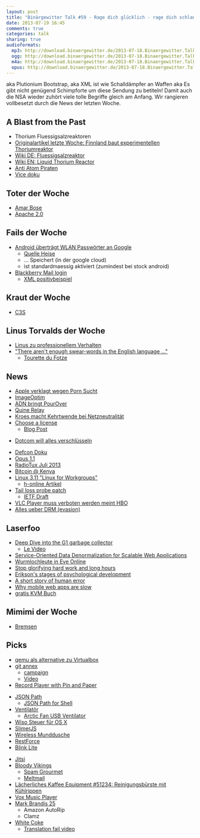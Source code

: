 ```yaml
---
layout: post
title: "Binärgewitter Talk #59 - Rage dich glücklich - rage dich schlank!"
date: 2013-07-19 16:45
comments: true
categories: talk
sharing: true
audioformats:
  mp3: http://download.binaergewitter.de/2013-07-18.Binaergewitter.Talk.59.mp3
  ogg: http://download.binaergewitter.de/2013-07-18.Binaergewitter.Talk.59.ogg
  m4a: http://download.binaergewitter.de/2013-07-18.Binaergewitter.Talk.59.m4a
  opus: http://download.binaergewitter.de/2013-07-18.Binaergewitter.Talk.59.opus
---
```

aka Plutionium Bootstrap, aka XML ist wie Schalldämpfer an Waffen aka Es gibt nicht genügend Schimpforte um diese Sendung zu betiteln!
Damit auch die NSA wieder zuhört viele tolle Begriffe gleich am Anfang. Wir rangieren vollbesetzt durch die News der letzten Woche.

## A Blast from the Past

- Thorium Fluessigsalzreaktoren
- [Originalartikel letzte Woche: Finnland baut experimentellen Thoriumreaktor]( http://www.extremetech.com/extreme/160131-thorium-nuclear-reactor-trial-begins-could-provide-cleaner-safer-almost-waste-free-energy )
- [Wiki DE: Fluessigsalzreaktor]( http://de.wikipedia.org/wiki/Fl%C3%BCssigsalzreaktor )
- [Wiki EN: Liquid Thorium Reactor]( http://en.wikipedia.org/wiki/Liquid_fluoride_thorium_reactor )
- [Anti Atom Piraten]( http://wiki.piratenpartei.de/AntiAtomPiraten/Argumente#Thorium-Fl.C3.BCssigsalz-Versuchsreaktor )
- [Vice doku]( http://www.vice.com/motherboard/thorium-dream )

## Toter der Woche

* [Amar Bose]( http://www.heise.de/newsticker/meldung/HiFi-Pionier-Amar-Bose-ist-gestorben-1917022.html )
* [Apache 2.0]( http://www.heise.de/newsticker/meldung/Pflege-von-Webserver-Apache-2-0-eingestellt-1917101.html )

## Fails der Woche

* [Android überträgt WLAN Passwörter an Google](https://code.google.com/p/android/issues/detail?id=57560 )
  * [Quelle Heise]( http://www.heise.de/newsticker/meldung/Android-und-die-Passwoerter-Offene-Tueren-fuer-Spionage-1917386.html )
  * ... Speichert (in der google cloud)
  * ist standardmaessig aktiviert (zumindest bei stock android)
* [Blackberry Mail login](http://www.heise.de/newsticker/meldung/BlackBerry-spaeht-Mail-Login-aus-1919718.html )
  - [XML positivbeispiel]( http://nvd.nist.gov/download.cfm#CVE_FEED )

## Kraut der Woche

* [C3S](http://www.startnext.de/c3s )

## Linus Torvalds der Woche

- [Linus zu professionellem Verhalten]( http://marc.info/?l=linux-kernel&m=137392506516022&w=2 )
- ["There aren't enough swear-words in the English language ..."]( https://lkml.org/lkml/2013/7/13/132 )
    * [Tourette du Fotze]( http://blog.rebellen.info/2010/09/08/tourette-du-fotze/ )

## News

- [Apple verklagt wegen Porn Sucht]( http://www.ibtimes.com/apple-sued-porn-addiction-man-says-macbook-cost-his-marriage-kids-1345831 )
- [ImageOptim]( https://twitter.com/pornelski/status/356843309118922756 )
- [ADN bringt PourOver]( http://blog.app.net/2013/07/15/pourover-for-app-net-is-now-available/ )
- [Quine Relay]( https://github.com/mame/quine-relay )
- [Kroes macht Kehrtwende bei Netzneutralität](http://www.tagesschau.de/wirtschaft/netzneutralitaet-eu100.html )
- [Choose a license]( http://choosealicense.com/ )
    * [Blog Post]( https://github.com/blog/1530-choosing-an-open-source-license )
* [Dotcom will alles verschlüsseln](http://www.heise.de/newsticker/meldung/Kim-Dotcoms-Mega-will-Chats-und-Mails-verschluesseln-1917033.html )
- [Defcon Doku]( http://vimeo.com/56234900 )
- [Opus 1.1]( http://people.xiph.org/~xiphmont/demo/celt/demo3.shtml )
- [RadioTux Juli 2013](http://www.radiotux.de/index.php?/archives/7973-RadioTux-Sendung-Juli-2013.html )
- [Bitcoin @ Kenya]( http://motherboard.vice.com/blog/one-third-of-kenyans-now-have-a-bitcoin-wallet )
- [Linux 3.11 "Linux for Workgroups"](http://www.heise.de/newsticker/meldung/Linux-for-Workgroups-Funktionsumfang-von-Linux-3-11-steht-1917174.html )
  * [h-online Artikel]( http://www.h-online.com/open/news/item/Linux-for-Workgroups-Linux-3-11-s-feature-set-now-confirmed-1917712.html )
- [Tail loss probe patch]( https://twitter.com/igrigorik/status/353928818647498752 )
  * [IETF Draft]( http://git.kernel.org/cgit/linux/kernel/git/torvalds/linux.git/commit/?id=6ba8a3b19e764b6a65e4030ab0999be50c291e6c )
- [VLC Player muss verboten werden meint HBO]( http://www.gulli.com/news/22039-hbo-meldet-vlc-player-als-illegalen-download-bei-google-2013-07-16 )
- [Alles ueber DRM (evasion)]( http://apprenticealf.wordpress.com/ )

## Laserfoo

- [Deep Dive into the G1 garbage collector]( https://qconnewyork.com/sites/default/files/QConNY2013_CharlieHuntMonicaBeckwith_DeepDive.pdf )
    * [Le Video]( http://www.infoq.com/presentations/java-g1 )
- [Service-Oriented Data Denormalization for Scalable Web Applications]( http://www.globule.org/publi/SODDSWA_www2008.pdf )
- [Wurmlochleute in Eve Online]( http://www.techhive.com/article/2044495/into-the-wormhole-an-afternoon-with-eve-onlines-least-understood-demographic.html )
- [Stop glorifying hard work and long hours]( http://alexstechthoughts.com/post/55085393173/stop-glorifying-hard-work-and-long-hours )
- [Erikson's stages of psychological development]( http://en.wikipedia.org/wiki/Erikson%27s_stages_of_psychosocial_development#The_stages )
- [A short story of human error]( http://www.paperplanes.de//2013/6/17/a-short-story-on-human-error.html )
- [Why mobile web apps are slow]( http://sealedabstract.com/rants/why-mobile-web-apps-are-slow/ )
- [gratis KVM Buch](https://www.b1-systems.de/publikationen/buecher-artikel/ )




## Mimimi der Woche

- [Bremsen]( http://de.wikipedia.org/wiki/Bremsen )

## Picks

- [qemu als alternative zu Virtualbox]( https://wiki.archlinux.org/index.php/QEMU )
- [git annex]( http://git-annex.branchable.com/ )
    - [campaign]( https://campaign.joeyh.name/ )
    - [Video]( http://git-annex.branchable.com/assistant/ )
- [Record Player with Pin and Paper]( http://www.youtube.com/watch?v=qVQEfZNRTVw&feature=share )
* [JSON Path]( https://github.com/joshbuddy/jsonpath )
  - [JSON Path for Shell]( https://github.com/makefu/jsonpath )
* [Venti](  http://www.amazon.de/dp/B001UHOU12?tag=pfleidi-21 )[latör]( http://amzn.to/1aUxibK )
  * [Arctic Fan USB Ventilator]( https://www.amazon.de/dp/B003XN24GY/?tag=krebsco-21 )
* [Wiso Steuer für OS X]( https://itunes.apple.com/de/app/wiso-steuer-2013/id538017696?l=en&mt=12 )
* [SlimerJS]( http://slimerjs.org/ )
* [Wireless Munddusche]( http://www.amazon.de/dp/B009GUDVW4?tag=pfleidi-21 )
* [RestForce]( https://github.com/ejholmes/restforce )
* [Blink Lite]( http://icanblink.com/ )
- [Jitsi](https://jitsi.org/ )
- [Bloody Vikings]( https://addons.mozilla.org/de/firefox/addon/bloody-vikings/ )
    * [Spam Grourmet]( http://spamgourmet.com/ )
    * [Meltmail]( https://meltmail.com/ )
- [Lächerliches Kaffee Equipment #51234: Reinigungsbürste mit Kühlrippen]( http://www.amazon.de/dp/B0028NKL56?tag=pfleidi-21 )
- [Vox Music Player]( http://coppertino.com/vox/ )
- [Mark Brandis 25](http://www.amazon.de/gp/product/B00DL1PM8U/ref=as_li_ss_tl?ie=UTF8&camp=1638&creative=19454&creativeASIN=B00DL1PM8U&linkCode=as2&tag=trektrip )
    - Amazon AutoRip
    - Clamz
- [White Coke]( https://en.wikipedia.org/wiki/White_Coke )
    * [Translation fail video]( http://www.youtube.com/watch?v=e6-B2TJN8UQ )


